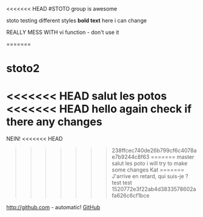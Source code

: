 <<<<<<< HEAD
#STOTO group is awesome

 stoto testing different styles
**bold text**
here i can change

REALLY MESS WITH vi function - don't use it

=======
# stoto2
<<<<<<< HEAD
salut les potos
<<<<<<< HEAD
hello again check if there any changes
=======
NEIN!
<<<<<<< HEAD
>>>>>>> 238ffcec740de26b799cf6c4078ae7b9244c8f63
=======
>>>>>>> master
salut les poto i will try to make some changes
>>>>>>> Kat
=======
J'arrive en retard, qui suis-je ?
test test
>>>>>>> 1520772e3f22ab4d3833578602afa626c6cf1bce

http://github.com - automatic!
[GitHub](http://github.com)
